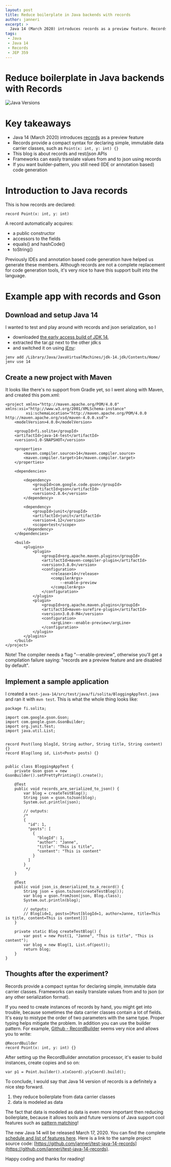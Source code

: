 ```yaml
---
layout: post
title: Reduce boilerplate in Java backends with records
author: janneri
excerpt: >
  Java 14 (March 2020) introduces records as a preview feature. Records provide a compact syntax for declaring simple, immutable data carrier classes, such as Point(x: int, y: int). This blog gives an example of records in rest/json APIs.
tags:
 - Java
 - Java 14
 - Records
 - JEP 359
---
```


# Reduce boilerplate in Java backends with Records

![Java Versions](/img/java14-records/java-versions.png)

# Key takeaways
- Java 14 (March 2020) introduces [records](https://openjdk.java.net/jeps/359) as a preview feature
- Records provide a compact syntax for declaring simple, immutable data carrier classes, such as ```Point(x: int, y: int) {}```
- This blog is about records and rest/json APIs
- Frameworks can easily translate values from and to json using records
- If you want builder-pattern, you still need (IDE or annotation based) code generation    

# Introduction to Java records

This is how records are declared:

```
record Point(x: int, y: int)
```

A record automatically acquires:
- a public constructor
- accessors to the fields
- equals() and hashCode()
- toString()

Previously IDEs and annotation based code generation have helped us generate these members.
Although records are not a complete replacement for code generation tools,  it's very nice to have this support built into the language.

# Example app with records and Gson

## Download and setup Java 14

I wanted to test and play around with records and json serialization, so I 
- downloaded [the early access build of JDK 14](http://jdk.java.net/14/),
- extracted the tar.gz next to the other jdk:s 
- and switched it on using [jEnv](https://www.jenv.be/):

```
jenv add /Library/Java/JavaVirtualMachines/jdk-14.jdk/Contents/Home/
jenv use 14
```

## Create a new project with Maven

It looks like there's no support from Gradle yet, so I went along with Maven, and created this pom.xml: 

```
<project xmlns="http://maven.apache.org/POM/4.0.0" xmlns:xsi="http://www.w3.org/2001/XMLSchema-instance"
         xsi:schemaLocation="http://maven.apache.org/POM/4.0.0 http://maven.apache.org/xsd/maven-4.0.0.xsd">
    <modelVersion>4.0.0</modelVersion>

    <groupId>fi.solita</groupId>
    <artifactId>java-14-test</artifactId>
    <version>1.0-SNAPSHOT</version>

    <properties>
        <maven.compiler.source>14</maven.compiler.source>
        <maven.compiler.target>14</maven.compiler.target>
    </properties>

    <dependencies>

        <dependency>
            <groupId>com.google.code.gson</groupId>
            <artifactId>gson</artifactId>
            <version>2.8.6</version>
        </dependency>

        <dependency>
            <groupId>junit</groupId>
            <artifactId>junit</artifactId>
            <version>4.12</version>
            <scope>test</scope>
        </dependency>
    </dependencies>

    <build>
        <plugins>
            <plugin>
                <groupId>org.apache.maven.plugins</groupId>
                <artifactId>maven-compiler-plugin</artifactId>
                <version>3.8.0</version>
                <configuration>
                    <release>14</release>
                    <compilerArgs>
                        --enable-preview
                    </compilerArgs>
                </configuration>
            </plugin>
            <plugin>
                <groupId>org.apache.maven.plugins</groupId>
                <artifactId>maven-surefire-plugin</artifactId>
                <version>3.0.0-M4</version>
                <configuration>
                    <argLine>--enable-preview</argLine>
                </configuration>
            </plugin>
        </plugins>
    </build>
</project>
```

Note! The compiler needs a flag "--enable-preview", otherwise you'll get a compilation failure saying: "records are a preview feature and are disabled by default".

## Implement a sample application

I created a ```test-java-14/src/test/java/fi/solita/BloggingAppTest.java``` and ran it with ```mvn test```.
This is what the whole thing looks like:

```
package fi.solita;

import com.google.gson.Gson;
import com.google.gson.GsonBuilder;
import org.junit.Test;
import java.util.List;


record Post(long blogId, String author, String title, String content) {}
record Blog(long id, List<Post> posts) {}


public class BloggingAppTest {
    private Gson gson = new GsonBuilder().setPrettyPrinting().create();

    @Test
    public void records_are_serialized_to_json() {
        var blog = createTestBlog();
        String json = gson.toJson(blog);
        System.out.println(json);

        // outputs:
        /*
        {
          "id": 1,
          "posts": [
            {
              "blogId": 1,
              "author": "Janne",
              "title": "This is title",
              "content": "This is content"
            }
          ]
        }
         */
    }

    @Test
    public void json_is_deserialized_to_a_record() {
        String json = gson.toJson(createTestBlog());
        var blog = gson.fromJson(json, Blog.class);
        System.out.println(blog);

        // outputs:
        // Blog[id=1, posts=[Post[blogId=1, author=Janne, title=This is title, content=This is content]]]
    }

    private static Blog createTestBlog() {
        var post = new Post(1, "Janne", "This is title", "This is content");
        var blog = new Blog(1, List.of(post));
        return blog;
    }
}
```

## Thoughts after the experiment?

Records provide a compact syntax for declaring simple, immutable data carrier classes. Frameworks can easily translate values from and to json (or any other serialization format).

If you need to create instances of records by hand, you might get into trouble, because sometimes the data carrier classes contain a lot of fields.
It's easy to mistype the order of two parameters with the same type. Proper typing helps mitigate the problem. In addition you can use the builder pattern. 
For example, [Github - RecordBuilder](https://github.com/Randgalt/record-builder) seems very nice and allows you to write:

```
@RecordBuilder
record Point(x: int, y: int) {}
```

After setting up the RecordBuilder annotation processor, it's easier to build instances, create copies and so on: 
```
var p1 = Point.builder().x(xCoord).y(yCoord).build();
```
 
To conclude, I would say that Java 14 version of records is a definitely a nice step forward.
 1. they reduce boilerplate from data carrier classes
 2. data is modeled as data

The fact that data is modeled as data is even more important then reducing boilerplate, because it allows tools and
future versions of Java support cool features such as [pattern matching](https://cr.openjdk.java.net/~briangoetz/amber/pattern-match.html)!

The new Java 14 will be released March 17, 2020. You can find the complete [schedule and list of features here](https://openjdk.java.net/projects/jdk/14/). Here is a link to the sample project source code: [https://github.com/janneri/test-java-14-records](https://github.com/janneri/test-java-14-records).

Happy coding and thanks for reading!

